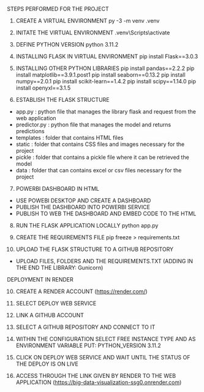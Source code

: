 STEPS PERFORMED FOR THE PROJECT

1. CREATE A VIRTUAL ENVIRONMENT
py -3 -m venv .venv

2. INITATE THE VIRTUAL ENVIRONMENT
.venv\Scripts\activate 

3. DEFINE PYTHON VERSION
python 3.11.2

4. INSTALLING FLASK IN VIRTUAL ENVIRONMENT
pip install Flask==3.0.3

5. INSTALLING OTHER PYTHON LIBRARIES
pip install pandas==2.2.2
pip install matplotlib==3.9.1.post1
pip install seaborn==0.13.2
pip install numpy==2.0.1
pip install scikit-learn==1.4.2
pip install scipy==1.14.0
pip install openyxl==3.1.5

6. ESTABLISH THE FLASK STRUCTURE
* app.py : python file that manages the library flask and request from the web application
* predictor.py : python file that manages the model and returns predictions
* templates : folder that contains HTML files 
* static : folder that contains CSS files and images necessary for the project 
* pickle : folder that contains a pickle file where it can be retrieved the model
* data : folder that can contains excel or csv files necessary for the project

7. POWERBI DASHBOARD IN HTML
* USE POWEBI DESKTOP AND CREATE A DASHBOARD
* PUBLISH THE DASHBOARD INTO POWERBI SERVICE
* PUBLISH TO WEB THE DASHBOARD AND EMBED CODE TO THE HTML

8. RUN THE FLASK APPLICATION LOCALLY
python app.py

9. CREATE THE REQUIREMENTS FILE
pip freeze > requirements.txt

10. UPLOAD THE FLASK STRUCTURE TO A GITHUB REPOSITORY 
* UPLOAD FILES, FOLDERS AND THE REQUIREMENTS.TXT (ADDING IN THE END THE LIBRARY: Gunicorn)

DEPLOYMENT IN RENDER

10. CREATE A RENDER ACCOUNT (https://render.com/)

11. SELECT DEPLOY WEB SERVICE

12. LINK A GITHUB ACCOUNT

13. SELECT A GITHUB REPOSITORY AND CONNECT TO IT

14. WITHIN THE CONFIGURATION SELECT FREE INSTANCE TYPE AND AS ENVIRONMENT VARIABLE PUT: PYTHON_VERSION 3.11.2

15. CLICK ON DEPLOY WEB SERVICE AND WAIT UNTIL THE STATUS OF THE DEPLOY IS ON LIVE

16. ACCESS THROUGH THE LINK GIVEN BY RENDER TO THE WEB APPLICATION (https://big-data-visualization-ssg0.onrender.com)
